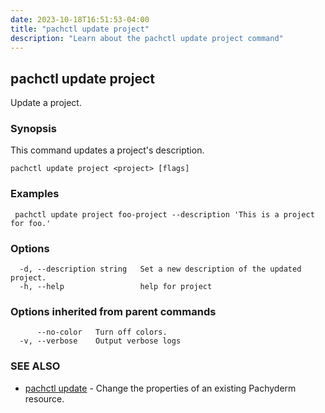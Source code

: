 ```yaml
---
date: 2023-10-18T16:51:53-04:00
title: "pachctl update project"
description: "Learn about the pachctl update project command"
---
```


## pachctl update project

Update a project.

### Synopsis

This command updates a project's description.

```
pachctl update project <project> [flags]
```

### Examples

```
 pachctl update project foo-project --description 'This is a project for foo.' 

```

### Options

```
  -d, --description string   Set a new description of the updated project.
  -h, --help                 help for project
```

### Options inherited from parent commands

```
      --no-color   Turn off colors.
  -v, --verbose    Output verbose logs
```

### SEE ALSO

* [pachctl update](../pachctl_update)	 - Change the properties of an existing Pachyderm resource.

